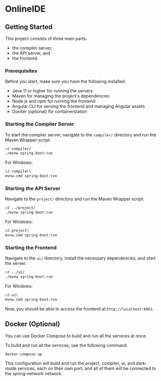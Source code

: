 # OnlineIDE

## Getting Started

This project consists of three main parts: 
* the compiler server,
* the API server, and 
* the frontend.

### Prerequisites

Before you start, make sure you have the following installed:

- Java 11 or higher for running the servers
- Maven for managing the project's dependencies
- Node.js and npm for running the frontend
- Angular CLI for serving the frontend and managing Angular assets
- Docker (optional) for containerization

### Starting the Compiler Server

To start the compiler server, navigate to the `compiler/` directory and run the Maven Wrapper script:

```sh
cd compiler/
./mvnw spring-boot:run
```

For Windows:
```sh
cd compiler\
mvnw.cmd spring-boot:run
```

### Starting the API Server
Navigate to the `project/` directory and run the Maven Wrapper script:
```sh
cd ../project/
./mvnw spring-boot:run
```

For Windows:
```sh
cd project\
mvnw.cmd spring-boot:run
```

### Starting the Frontend
Navigate to the `ui/` directory, install the necessary dependencies, and start the server:
```sh
cd ../ui/
./mvnw spring-boot:run
```

For Windows:
```sh
cd ui\
mvnw.cmd spring-boot:run
```

Now, you should be able to access the frontend at `http://localhost:8083`.

## Docker (Optional)
You can use Docker Compose to build and run all the services at once.

To build and run all the services, use the following command:

```sh
docker-compose up
```

This configuration will build and run the project, compiler, ui, and dark-mode services, each on their own port, and all of them will be connected to the spring-network network.
